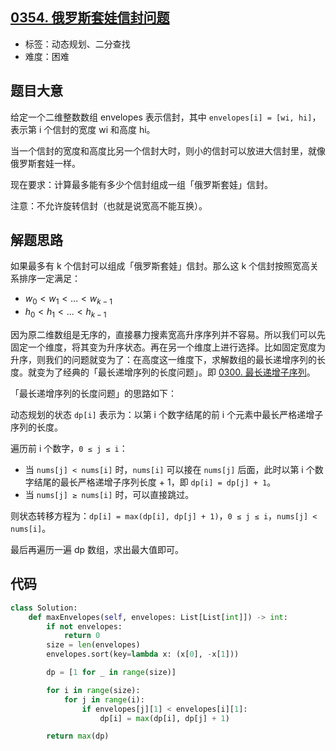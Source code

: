 ## [0354. 俄罗斯套娃信封问题](https://leetcode-cn.com/problems/russian-doll-envelopes/)

- 标签：动态规划、二分查找
- 难度：困难

## 题目大意

给定一个二维整数数组 envelopes 表示信封，其中 `envelopes[i] = [wi, hi]`，表示第 i 个信封的宽度 wi 和高度 hi。

当一个信封的宽度和高度比另一个信封大时，则小的信封可以放进大信封里，就像俄罗斯套娃一样。

现在要求：计算最多能有多少个信封组成一组「俄罗斯套娃」信封。

注意：不允许旋转信封（也就是说宽高不能互换）。

## 解题思路

如果最多有 k 个信封可以组成「俄罗斯套娃」信封。那么这 k 个信封按照宽高关系排序一定满足：

- $w_0 < w_1 < ... < w_{k-1}$
- $h_0 < h_1 < ... < h_{k-1}$

因为原二维数组是无序的，直接暴力搜素宽高升序序列并不容易。所以我们可以先固定一个维度，将其变为升序状态。再在另一个维度上进行选择。比如固定宽度为升序，则我们的问题就变为了：在高度这一维度下，求解数组的最长递增序列的长度。就变为了经典的「最长递增序列的长度问题」。即 [0300. 最长递增子序列](https://leetcode-cn.com/problems/longest-increasing-subsequence/)。

「最长递增序列的长度问题」的思路如下：

动态规划的状态 `dp[i]` 表示为：以第 i 个数字结尾的前 i 个元素中最长严格递增子序列的长度。

遍历前 i 个数字，`0 ≤ j ≤ i`：

- 当 `nums[j] < nums[i]` 时，`nums[i]` 可以接在 `nums[j]` 后面，此时以第 i 个数字结尾的最长严格递增子序列长度 + 1，即 `dp[i] = dp[j] + 1`。
- 当 `nums[j] ≥ nums[i]` 时，可以直接跳过。

则状态转移方程为：`dp[i] = max(dp[i], dp[j] + 1)`，`0 ≤ j ≤ i`，`nums[j] < nums[i]`。

最后再遍历一遍 dp 数组，求出最大值即可。

## 代码

```Python
class Solution:
    def maxEnvelopes(self, envelopes: List[List[int]]) -> int:
        if not envelopes:
            return 0
        size = len(envelopes)
        envelopes.sort(key=lambda x: (x[0], -x[1]))

        dp = [1 for _ in range(size)]

        for i in range(size):
            for j in range(i):
                if envelopes[j][1] < envelopes[i][1]:
                    dp[i] = max(dp[i], dp[j] + 1)

        return max(dp)
```

